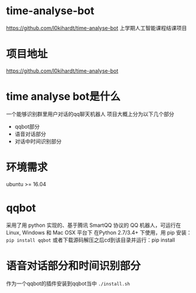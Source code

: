 # time-analyse-bot
https://github.com/l0kihardt/time-analyse-bot
上学期人工智能课程结课项目

# 项目地址
https://github.com/l0kihardt/time-analyse-bot

# time analyse bot是什么
一个能够识别群里用户对话的qq聊天机器人
项目大概上分为以下几个部分
- qqbot部分
- 语音对话部分
- 对话中时间识别部分

# 环境需求
ubuntu >= 16.04

# qqbot
采用了用 python 实现的、基于腾讯 SmartQQ 协议的 QQ 机器人，可运行在 Linux, Windows 和 Mac OSX 平台下
在Python 2.7/3.4+ 下使用，用 pip 安装：
`pip install qqbot`
或者下载源码解压之后cd到该目录并运行：pip install

# 语音对话部分和时间识别部分
作为一个qqbot的插件安装到qqbot当中
`./install.sh`





